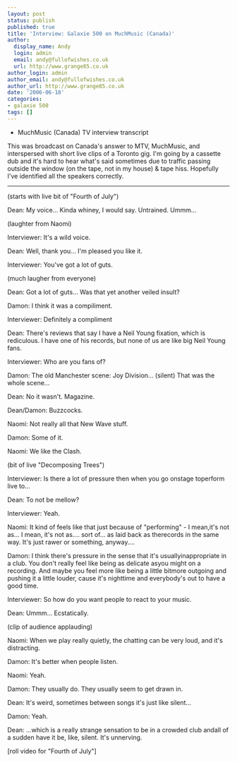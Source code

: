 ```yaml
---
layout: post
status: publish
published: true
title: 'Interview: Galaxie 500 on MuchMusic (Canada)'
author:
  display_name: Andy
  login: admin
  email: andy@fullofwishes.co.uk
  url: http://www.grange85.co.uk
author_login: admin
author_email: andy@fullofwishes.co.uk
author_url: http://www.grange85.co.uk
date: '2006-06-18'
categories:
- galaxie 500
tags: []
---
```

<ul>
<li>MuchMusic (Canada) TV interview transcript</li>
</ul>
<p>This was broadcast on Canada's answer to MTV, MuchMusic, and interspersed with short live clips of a Toronto gig.  I'm going by a cassette dub and it's hard to hear what's said sometimes due to traffic passing outside the window (on the tape, not in my house) & tape hiss.  Hopefully I've identified all the speakers correctly.</p>
<hr />
<p>(starts with live bit of "Fourth of July")</p>
<p>Dean:  My voice...  Kinda whiney, I would say.  Untrained.  Ummm...</p>
<p>(laughter from Naomi)</p>
<p>Interviewer:  It's a wild voice.</p>
<p>Dean:  Well, thank you...  I'm pleased you like it.</p>
<p>Interviewer:  You've got a lot of guts.</p>
<p>(much laugher from everyone)</p>
<p>Dean:  Got a lot of guts...  Was that yet another veiled insult?</p>
<p>Damon:  I think it was a compiliment.</p>
<p>Interviewer:  Definitely a compliment</p>
<p>Dean:  There's reviews that say I have a Neil Young fixation, which is rediculous.  I have one of his records, but none of us are like big Neil Young fans.</p>
<p>Interviewer:  Who are you fans of?</p>
<p>Damon:  The old Manchester scene: Joy Division...  (silent)  That was the whole scene...</p>
<p>Dean:  No it wasn't.  Magazine.</p>
<p>Dean/Damon:  Buzzcocks.</p>
<p>Naomi:  Not really all that New Wave stuff.</p>
<p>Damon:  Some of it.</p>
<p>Naomi:  We like the Clash.</p>
<p>(bit of live "Decomposing Trees")</p>
<p>Interviewer:  Is there a lot of pressure then when you go onstage toperform live to...</p>
<p>Dean:  To not be mellow?</p>
<p>Interviewer:  Yeah.</p>
<p>Naomi:  It kind of feels like that just because of "performing" - I mean,it's not as...  I mean, it's not as....  sort of...  as laid back as therecords in the same way.  It's just rawer or something, anyway.... </p>
<p>Damon:  I think there's pressure in the sense that it's usuallyinappropriate in a club.  You don't really feel like being as delicate asyou might on a recording.  And maybe you feel more like being a little bitmore outgoing and pushing it a little louder, cause it's nighttime and everybody's out to have a good time.</p>
<p>Interviewer:  So how do you want people to react to your music.</p>
<p>Dean:  Ummm...  Ecstatically.</p>
<p>(clip of audience applauding)</p>
<p>Naomi:  When we play really quietly, the chatting can be very loud, and it's distracting.</p>
<p>Damon:  It's better when people listen.</p>
<p>Naomi:  Yeah.</p>
<p>Damon:  They usually do.  They usually seem to get drawn in.</p>
<p>Dean:  It's weird, sometimes between songs it's just like silent...</p>
<p>Damon:  Yeah. </p>
<p>Dean:  ...which is a really strange sensation to be in a crowded club andall of a sudden have it be, like, silent.  It's unnerving. </p>
<p>[roll video for "Fourth of July"]</p>

